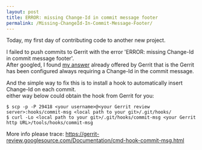 ```yaml
---
layout: post
title: ERROR: missing Change-Id in commit message footer
permalink: /Missing-ChangeId-In-Commit-Message-Footer/
---
```


Today, my first day of contributing code to another new project.  
  
I failed to push commits to Gerrit with the error 'ERROR: missing Change-Id in commit message footer'.   
After googled, I found [my answer](https://gerrit-review.googlesource.com/Documentation/error-missing-changeid.html) already offered by Gerrit that is the Gerrit has been configured always  requiring a Change-Id in the commit message.
  
And the simple way to fix this is to install a hook to automatically insert Change-Id on each commit.  
either way below could obtain the hook from Gerrit for you:

```
$ scp -p -P 29418 <your username>@<your Gerrit review server>:hooks/commit-msg <local path to your git>/.git/hooks/
$ curl -Lo <local path to your git>/.git/hooks/commit-msg <your Gerrit http URL>/tools/hooks/commit-msg
```

More info please trace: https://gerrit-review.googlesource.com/Documentation/cmd-hook-commit-msg.html
